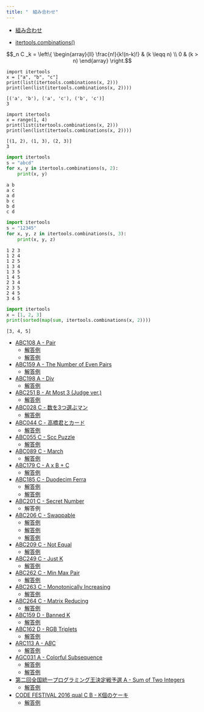 ```yaml
---
title: "　組み合わせ"
---
```


* [組み合わせ](https://ja.wikipedia.org/wiki/%E7%B5%84%E5%90%88%E3%81%9B_(%E6%95%B0%E5%AD%A6))

* [itertools.combinations()](https://docs.python.org/ja/3/library/itertools.html#itertools.combinations)

```math
_n C _k = \left\{
\begin{array}{ll}
\frac{n!}{k!(n-k)!} & (k \leqq n) \\
0 & (k > n)
\end{array}
\right.
```

```python:サンプル
import itertools
x = ["a", "b", "c"]
print(list(itertools.combinations(x, 2)))
print(len(list(itertools.combinations(x, 2))))
```

```text:実行結果
[('a', 'b'), ('a', 'c'), ('b', 'c')]
3
```

```python:サンプル
import itertools
x = range(1, 4)
print(list(itertools.combinations(x, 2)))
print(len(list(itertools.combinations(x, 2))))
```

```text:実行結果
[(1, 2), (1, 3), (2, 3)]
3
```

```python:サンプルコード：sample_746.py
import itertools
s = "abcd"
for x, y in itertools.combinations(s, 2):
    print(x, y)
```

```text:実行結果
a b
a c
a d
b c
b d
c d
```

```python:サンプルコード：sample_747.py
import itertools
s = "12345"
for x, y, z in itertools.combinations(s, 3):
    print(x, y, z)
```

```text:実行結果
1 2 3
1 2 4
1 2 5
1 3 4
1 3 5
1 4 5
2 3 4
2 3 5
2 4 5
3 4 5
```

```python:サンプルコード：sample_748.py
import itertools
x = [1, 2, 3]
print(sorted(map(sum, itertools.combinations(x, 2))))
```

```text:実行結果
[3, 4, 5]
```

- [ABC108 A - Pair](https://atcoder.jp/contests/abc108/tasks/abc108_a)
    - [解答例](https://atcoder.jp/contests/abc108/submissions/15300163)
    - [解答例](https://atcoder.jp/contests/abc108/submissions/15300148)
- [ABC159 A - The Number of Even Pairs](https://atcoder.jp/contests/abc159/tasks/abc159_a)
    - [解答例](https://atcoder.jp/contests/abc159/submissions/15300375)
- [ABC198 A - Div](https://atcoder.jp/contests/abc198/tasks/abc198_a)
    - [解答例](https://atcoder.jp/contests/abc198/submissions/22191753)
- [ABC251 B - At Most 3 (Judge ver.)](https://atcoder.jp/contests/abc251/tasks/abc251_b)
    - [解答例](https://atcoder.jp/contests/abc251/submissions/31749105)
- [ABC028 C - 数を3つ選ぶマン](https://atcoder.jp/contests/abc028/tasks/abc028_c)
    - [解答例](https://atcoder.jp/contests/abc028/submissions/18292445)
- [ABC044 C - 高橋君とカード](https://atcoder.jp/contests/abc044/tasks/arc060_a)
    - [解答例](https://atcoder.jp/contests/abc044/submissions/36457400)
- [ABC055 C - Scc Puzzle](https://atcoder.jp/contests/abc055/tasks/arc069_a)
    - [解答例](https://atcoder.jp/contests/abc055/submissions/36457142)
- [ABC089 C - March](https://atcoder.jp/contests/abc089/tasks/abc089_c)
    - [解答例](https://atcoder.jp/contests/abc089/submissions/18292609)
- [ABC179 C - A x B + C](https://atcoder.jp/contests/abc179/tasks/abc179_c)
    - [解答例](https://atcoder.jp/contests/abc179/submissions/22694623)
- [ABC185 C - Duodecim Ferra](https://atcoder.jp/contests/abc185/tasks/abc185_c)
    - [解答例](https://atcoder.jp/contests/abc185/submissions/34191388)
    - [解答例](https://atcoder.jp/contests/abc185/submissions/22580919)
- [ABC201 C - Secret Number](https://atcoder.jp/contests/abc201/tasks/abc201_c)
    - 解答例
- [ABC206 C - Swappable](https://atcoder.jp/contests/abc206/tasks/abc206_c)
    - [解答例](https://atcoder.jp/contests/abc206/submissions/24894156)
    - [解答例](https://atcoder.jp/contests/abc206/submissions/24894523)
    - [解答例](https://atcoder.jp/contests/abc206/submissions/24894663)
- [ABC209 C - Not Equal](https://atcoder.jp/contests/abc209/tasks/abc209_c)
    - [解答例](https://atcoder.jp/contests/abc209/submissions/24836904)
- [ABC249 C - Just K](https://atcoder.jp/contests/abc249/tasks/abc249_c)
    - [解答例](https://atcoder.jp/contests/abc249/submissions/31288238)
- [ABC262 C - Min Max Pair](https://atcoder.jp/contests/abc262/tasks/abc262_c)
    - [解答例](https://atcoder.jp/contests/abc262/submissions/33825087)
- [ABC263 C - Monotonically Increasing](https://atcoder.jp/contests/abc263/tasks/abc263_c)
    - [解答例](https://atcoder.jp/contests/abc263/submissions/33847572)
- [ABC264 C - Matrix Reducing](https://atcoder.jp/contests/abc264/tasks/abc264_c)
    - [解答例](https://atcoder.jp/contests/abc264/submissions/34195333)
- [ABC159 D - Banned K](https://atcoder.jp/contests/abc159/tasks/abc159_d)
    - [解答例](https://atcoder.jp/contests/abc159/submissions/19279157)
- [ABC162 D - RGB Triplets](https://atcoder.jp/contests/abc162/tasks/abc162_d)
    - [解答例](https://atcoder.jp/contests/abc162/submissions/14198986)
- [ARC113 A - A*B*C](https://atcoder.jp/contests/arc113/tasks/arc113_a)
    - [解答例](https://atcoder.jp/contests/arc113/submissions/24977670)
- [AGC031 A - Colorful Subsequence](https://atcoder.jp/contests/agc031/tasks/agc031_a)
    - [解答例](https://atcoder.jp/contests/agc031/submissions/19279288)
    - [解答例](https://atcoder.jp/contests/agc031/submissions/19279300)
- [第二回全国統一プログラミング王決定戦予選 A - Sum of Two Integers](https://atcoder.jp/contests/nikkei2019-2-qual/tasks/nikkei2019_2_qual_a)
    - [解答例](https://atcoder.jp/contests/nikkei2019-2-qual/submissions/19279340)
- [CODE FESTIVAL 2016 qual C B - K個のケーキ](https://atcoder.jp/contests/code-festival-2016-qualc/tasks/codefestival_2016_qualC_b)
    - [解答例](https://atcoder.jp/contests/code-festival-2016-qualc/submissions/19279370)